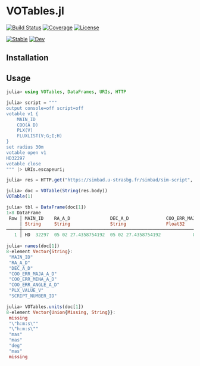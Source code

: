 # VOTables.jl

[![Build Status](https://github.com/JuliaAstro/VOTables.jl/actions/workflows/CI.yml/badge.svg?branch=main)](https://github.com/JuliaAstro/VOTables.jl/actions/workflows/CI.yml?query=branch%3Amain)
[![Coverage](https://codecov.io/gh/JuliaAstro/VOTables.jl/branch/main/graph/badge.svg)](https://codecov.io/gh/JuliaAstro/VOTables.jl)
[![License](https://img.shields.io/badge/License-MIT-yellow.svg)](https://opensource.org/licenses/MIT)

[![Stable](https://img.shields.io/badge/docs-stable-blue.svg)](https://JuliaAstro.github.io/VOTables.jl/stable)
[![Dev](https://img.shields.io/badge/docs-dev-blue.svg)](https://JuliaAstro.github.io/VOTables.jl/dev)



## Installation

## Usage

```julia
julia> using VOTables, DataFrames, URIs, HTTP

julia> script = """
output console=off script=off
votable v1 {
    MAIN_ID
    COO(A D)
    PLX(V)
    FLUXLIST(V;G;I;H)
}
set radius 30m
votable open v1
HD32297
votable close
""" |> URIs.escapeuri;

julia> res = HTTP.get("https://simbad.u-strasbg.fr/simbad/sim-script", query="script=$script");

julia> doc = VOTable(String(res.body))
VOTable(1)

julia> tbl = DataFrame(doc[1])
1×8 DataFrame
 Row │ MAIN_ID    RA_A_D               DEC_A_D              COO_ERR_MAJA_A_D  COO_ERR_MINA_A_D  COO_ERR_ANGLE_A_D   ⋯
     │ String     String               String               Float32           Float32           Int16               ⋯
─────┼───────────────────────────────────────────────────────────────────────────────────────────────────────────────
   1 │ HD  32297  05 02 27.4358754192  05 02 27.4358754192            0.0267            0.0169                 90   ⋯
                                                                                                    2 columns omitted
julia> names(doc[1])
8-element Vector{String}:
 "MAIN_ID"
 "RA_A_D"
 "DEC_A_D"
 "COO_ERR_MAJA_A_D"
 "COO_ERR_MINA_A_D"
 "COO_ERR_ANGLE_A_D"
 "PLX_VALUE_V"
 "SCRIPT_NUMBER_ID"

julia> VOTables.units(doc[1])
8-element Vector{Union{Missing, String}}:
 missing
 "\"h:m:s\""
 "\"h:m:s\""
 "mas"
 "mas"
 "deg"
 "mas"
 missing
```
